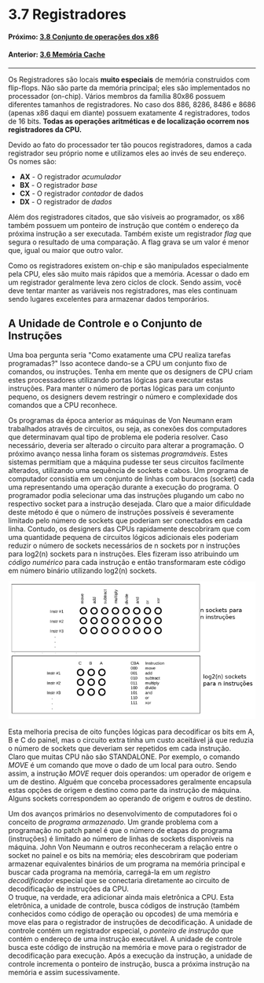 
# 3.7 Registradores

#### Próximo: [3.8 Conjunto de operações dos x86](./operacoesx86.md)  
#### Anterior: [3.6 Memória Cache](./cache.md)  

---  

Os Registradores são locais **muito especiais** de memória construidos com flip-flops. Não são parte da memória principal; eles são implementados no processador (on-chip). Vários membros da família 80x86 possuem diferentes tamanhos de registradores. No caso dos 886, 8286, 8486 e 8686 (apenas x86 daqui em diante) possuem exatamente 4 registradores, todos de 16 bits. **Todas as operações aritméticas e de localização ocorrem nos registradores da CPU.**  

Devido ao fato do processador ter tão poucos registradores, damos a cada registrador seu próprio nome e utilizamos eles ao invés de seu endereço. Os nomes são:  
* **AX** - O registrador _acumulador_  
* **BX** - O registrador _base_  
* **CX** - O registrador _contador_ de dados  
* **DX** - O registrador de _dados_  

Além dos registradores citados, que são visíveis ao programador, os x86 também possuem um ponteiro de instrução que contém o endereço da próxima instrução a ser executada. Também existe um registrador _flag_ que segura o resultado de uma comparação. A flag grava se um valor é menor que, igual ou maior que outro valor.  

Como os registradores existem on-chip e são manipulados especialmente pela CPU, eles são muito mais rápidos que a memória. Acessar o dado em um registrador geralmente leva zero ciclos de clock. Sendo assim, você deve tentar manter as variáveis nos registradores, mas eles continuam sendo lugares excelentes para armazenar dados temporários.  

## A Unidade de Controle e o Conjunto de Instruções  
Uma boa pergunta seria "Como exatamente uma CPU realiza tarefas programadas?" Isso acontece dando-se a CPU um conjunto fixo de comandos, ou instruções. Tenha em mente que os designers de CPU criam estes processadores utilizando portas lógicas para executar estas instruções. Para manter o número de portas lógicas para um conjunto pequeno, os designers devem  restringir o número e complexidade dos comandos que a CPU reconhece.  

Os programas da época anterior as máquinas de Von Neumann eram trabalhados através de circuitos, ou seja, as conexões dos computadores que determinavam qual tipo de problema ele poderia resolver. Caso necessário, deveria ser alterado o circuito para alterar a programação. O próximo avanço nessa linha foram os sistemas _programáveis_. Estes sistemas permitiam que a máquina pudesse ter seus circuitos facilmente alterados, utilizando uma sequência de sockets e cabos. Um programa de computador consistia em um conjunto de linhas com buracos (socket) cada uma representando uma operação durante a execução do programa. O programador podia selecionar uma das instruções plugando um cabo no respectivo socket para a instrução desejada. Claro que a maior dificuldade deste método é que o número de instruções possíveis é severamente limitado pelo número de sockets que poderiam ser conectados em cada linha. Contudo, os designers das CPUs rapidamente descobriram que com uma quantidade pequena de circuitos lógicos adicionais eles poderiam reduzir o número de sockets necessários de n sockets por n instruções para log2(n) sockets para n instruções. Eles fizeram isso atribuindo um _código numérico_ para cada instrução e então transformaram este código em número binário utilizando log2(n) sockets.  

![](./imgs/37_001.png)  

Esta melhoria precisa de oito funções lógicas para decodificar os bits em A, B e C do painel, mas o circuito extra tinha um custo aceitável já que reduzia o número de sockets que deveriam ser repetidos em cada instrução.  
Claro que muitas CPU não são STANDALONE. Por exemplo, o comando _MOVE_ é um comando que move o dado de um local para outro. Sendo assim, a instrução _MOVE_ requer dois operandos: um operador de origem e um de destino.  Alguém que conceba processadores geralmente encapsula estas opções de origem e destino como parte da instrução de máquina. Alguns sockets correspondem ao operando de origem e outros de destino.  

Um dos avanços primários no desenvolvimento de computadores foi o conceito de _programa armazenado_. Um grande problema com a programação no patch panel é que o número de etapas do programa (instruções) é limitado ao número de linhas de sockets disponíveis na máquina. John Von Neumann e outros reconheceram a relação entre o socket no painel e os bits na memória; eles descobriram que poderiam armazenar equivalentes binários de um programa na memória principal e buscar cada programa na memória, carregá-la em um _registro decodificador_ especial que se conectaria diretamente  ao circuito de decodificação de instruções da CPU.  
O truque, na verdade, era adicionar ainda mais eletrônica a CPU. Esta eletrônica, a unidade de controle, busca códigos de instrução (também conhecidos como código de operação ou opcodes) de uma memória e move elas para o registrador de instruções de decodificação. A unidade de controle contém um registrador especial, o _ponteiro de instrução_ que contém o endereço de uma instrução executável. A unidade de controle busca este código de instrução na memória e move para o registrador de decodificação para execução. Após a execução da instrução, a unidade de controle incrementa o ponteiro de instrução, busca a próxima instrução na memória e assim sucessivamente.  